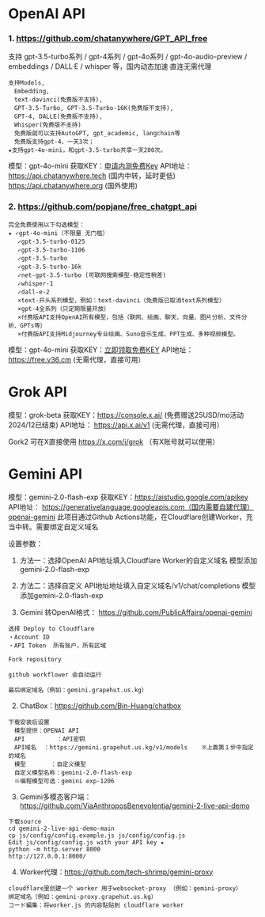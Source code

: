 # OpenAI API
### 1. https://github.com/chatanywhere/GPT_API_free
支持 gpt-3.5-turbo系列 / gpt-4系列 / gpt-4o系列 / gpt-4o-audio-preview / embeddings / DALL·E / whisper 等，国内动态加速 直连无需代理
```
支持Models, 
　Embedding, 
　text-davinci(免费版不支持), 
　GPT-3.5-Turbo, GPT-3.5-Turbo-16K(免费版不支持), 
　GPT-4, DALLE(免费版不支持), 
　Whisper(免费版不支持)
　免费版就可以支持AutoGPT, gpt_academic, langchain等
　免费版支持gpt-4，一天3次；
★支持gpt-4o-mini，和gpt-3.5-turbo共享一天200次。
```
模型：gpt-4o-mini
获取KEY：[申请内测免费Key](https://api.chatanywhere.org/v1/oauth/free/render)
API地址： https://api.chatanywhere.tech (国内中转，延时更低)
　　　　　https://api.chatanywhere.org (国外使用)


### 2. https://github.com/popjane/free_chatgpt_api
```
完全免费使用以下勾选模型：
★ ✓gpt-4o-mini（不限量 无门槛）
 　✓gpt-3.5-turbo-0125
 　✓gpt-3.5-turbo-1106
 　✓gpt-3.5-turbo
 　✓gpt-3.5-turbo-16k
 　✓net-gpt-3.5-turbo (可联网搜索模型-稳定性稍差)
 　✓whisper-1
 　✓dall-e-2
 　×text-开头系列模型，例如：text-davinci（免费版已取消text系列模型）
 　×gpt-4全系列（只定期限量开放）
 　×付费版API支持OpenAI所有模型，包括（联网、绘画、聊天、向量、图片分析、文件分析、GPTs等）
 　×付费版API支持Midjourney专业绘画、Suno音乐生成、PPT生成、多种视频模型。
```
模型：gpt-4o-mini
获取KEY：[立即领取免费KEY](https://free.v36.cm/github)
API地址： https://free.v36.cm (无需代理，直接可用）


# Grok API
模型：grok-beta
获取KEY：https://console.x.ai/ (免费赠送25USD/mo活动 2024/12已结束)
API地址： https://api.x.ai/v1 (无需代理，直接可用）

Gork2 可在X直接使用
https://x.com/i/grok （有X账号就可以使用）


# Gemini API
模型：gemini-2.0-flash-exp
获取KEY：https://aistudio.google.com/apikey
API地址： https://generativelanguage.googleapis.com（国内需要自建代理）
[openai-gemini](https://github.com/PublicAffairs/openai-gemini)
此项目通过Github Actions功能，在Cloudflare创建Worker，充当中转。需要绑定自定义域名

设置参数：
1. 方法一：选择OpenAI
API地址填入Cloudflare Worker的自定义域名
模型添加gemini-2.0-flash-exp

2. 方法二：选择自定义
API地址地址填入自定义域名/v1/chat/completions
模型添加gemini-2.0-flash-exp



1. Gemini 转OpenAI格式： https://github.com/PublicAffairs/openai-gemini
```
选择 Deploy to Cloudflare
・Account ID
・API Token  所有账户，所有区域

Fork repository

github workflower 会自动运行

最后绑定域名（例如：gemini.grapehut.us.kg）
```


2. ChatBox：https://github.com/Bin-Huang/chatbox
```
下载安装后设置
　模型提供：OPENAI API
　API         ：API密钥
　API域名  ：https://gemini.grapehut.us.kg/v1/models    ※上面第１步中指定的域名
　模型       ：自定义模型
　自定义模型名称：gemini-2.0-flash-exp
　※编程模型可选：gemini exp-1206 　
```


3. Gemini多模态客户端：https://github.com/ViaAnthroposBenevolentia/gemini-2-live-api-demo
```
下载source
cd gemini-2-live-api-demo-main
cp js/config/config.example.js js/config/config.js  
Edit js/config/config.js with your API key ★ 
python -m http.server 8000
http://127.0.0.1:8000/
```


4. Worker代理：https://github.com/tech-shrimp/gemini-proxy
```
cloudflare里创建一个 worker 用于websocket-proxy （例如：gemini-proxy）
绑定域名（例如：gemini-proxy.grapehut.us.kg）
コード編集：将worker.js 的内容黏贴到 cloudflare worker
```







